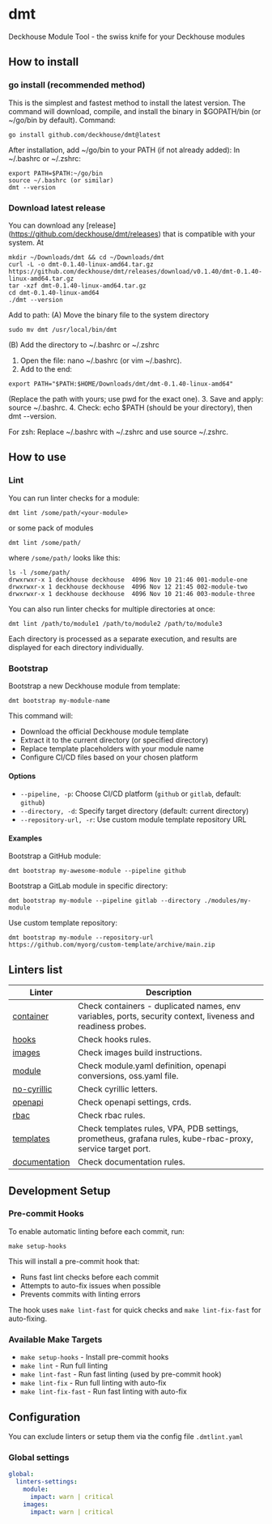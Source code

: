 # dmt

Deckhouse Module Tool - the swiss knife for your Deckhouse modules

## How to install

### go install (recommended method)
This is the simplest and fastest method to install the latest version. The command will download, compile, and install the binary in $GOPATH/bin (or ~/go/bin by default).
Command:
```shell
go install github.com/deckhouse/dmt@latest
```
After installation, add ~/go/bin to your PATH (if not already added):
In ~/.bashrc or ~/.zshrc: 
```shell
export PATH=$PATH:~/go/bin
source ~/.bashrc (or similar)
dmt --version
```

### Download latest release
You can download any [release] (https://github.com/deckhouse/dmt/releases) that is compatible with your system.
At 
```shell
mkdir ~/Downloads/dmt && cd ~/Downloads/dmt
curl -L -o dmt-0.1.40-linux-amd64.tar.gz https://github.com/deckhouse/dmt/releases/download/v0.1.40/dmt-0.1.40-linux-amd64.tar.gz
tar -xzf dmt-0.1.40-linux-amd64.tar.gz
cd dmt-0.1.40-linux-amd64
./dmt --version
```
Add to path:
(A) Move the binary file to the system directory
```shell
sudo mv dmt /usr/local/bin/dmt
```

(B) Add the directory to ~/.bashrc or ~/.zshrc
1. Open the file: nano ~/.bashrc (or vim ~/.bashrc).
2. Add to the end:
```shell
export PATH="$PATH:$HOME/Downloads/dmt/dmt-0.1.40-linux-amd64"
```
(Replace the path with yours; use pwd for the exact one).
3. Save and apply: source ~/.bashrc.
4. Check: echo $PATH (should be your directory), then dmt --version.

For zsh: Replace ~/.bashrc with ~/.zshrc and use source ~/.zshrc.

## How to use

### Lint

You can run linter checks for a module:

```shell
dmt lint /some/path/<your-module>
```

or some pack of modules

```shell
dmt lint /some/path/
```

where `/some/path/` looks like this:

```shell
ls -l /some/path/
drwxrwxr-x 1 deckhouse deckhouse  4096 Nov 10 21:46 001-module-one
drwxrwxr-x 1 deckhouse deckhouse  4096 Nov 12 21:45 002-module-two
drwxrwxr-x 1 deckhouse deckhouse  4096 Nov 10 21:46 003-module-three
```

You can also run linter checks for multiple directories at once:

```shell
dmt lint /path/to/module1 /path/to/module2 /path/to/module3
```

Each directory is processed as a separate execution, and results are displayed for each directory individually.

### Bootstrap

Bootstrap a new Deckhouse module from template:

```shell
dmt bootstrap my-module-name
```

This command will:
- Download the official Deckhouse module template
- Extract it to the current directory (or specified directory)
- Replace template placeholders with your module name
- Configure CI/CD files based on your chosen platform

#### Options

- `--pipeline, -p`: Choose CI/CD platform (`github` or `gitlab`, default: `github`)
- `--directory, -d`: Specify target directory (default: current directory)
- `--repository-url, -r`: Use custom module template repository URL

#### Examples

Bootstrap a GitHub module:
```shell
dmt bootstrap my-awesome-module --pipeline github
```

Bootstrap a GitLab module in specific directory:
```shell
dmt bootstrap my-module --pipeline gitlab --directory ./modules/my-module
```

Use custom template repository:
```shell
dmt bootstrap my-module --repository-url https://github.com/myorg/custom-template/archive/main.zip
```

## Linters list

| Linter                                                   | Description                                                                  |
|----------------------------------------------------------|------------------------------------------------------------------------------|
| [container](pkg/linters/container/README.md)             | Check containers - duplicated names, env variables, ports, security context, liveness and readiness probes.|
| [hooks](pkg/linters/hooks/README.md)                     | Check hooks rules. |
| [images](pkg/linters/images/README.md)                   | Check images build instructions. |
| [module](pkg/linters/module/README.md)                   | Check module.yaml definition, openapi conversions, oss.yaml file.|
| [no-cyrillic](pkg/linters/no-cyrillic/README.md)         | Check cyrillic letters. |
| [openapi](pkg/linters/openapi/README.md)                 | Check openapi settings, crds. |
| [rbac](pkg/linters/rbac/README.md)                       | Check rbac rules. |
| [templates](pkg/linters/templates/README.md)             | Check templates rules, VPA, PDB settings, prometheus, grafana rules, kube-rbac-proxy, service target port. |
| [documentation](pkg/linters/no-cyrillic/README.md)       | Check documentation rules. |

## Development Setup

### Pre-commit Hooks

To enable automatic linting before each commit, run:

```shell
make setup-hooks
```

This will install a pre-commit hook that:

- Runs fast lint checks before each commit
- Attempts to auto-fix issues when possible
- Prevents commits with linting errors

The hook uses `make lint-fast` for quick checks and `make lint-fix-fast` for auto-fixing.

### Available Make Targets

- `make setup-hooks` - Install pre-commit hooks
- `make lint` - Run full linting
- `make lint-fast` - Run fast linting (used by pre-commit hook)
- `make lint-fix` - Run full linting with auto-fix
- `make lint-fix-fast` - Run fast linting with auto-fix

## Configuration

You can exclude linters or setup them via the config file `.dmtlint.yaml`

### Global settings

```yaml
global:
  linters-settings:
    module:
      impact: warn | critical
    images:
      impact: warn | critical  
```
